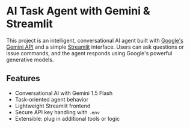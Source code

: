 # AI Task Agent with Gemini & Streamlit

This project is an intelligent, conversational AI agent built with [Google's Gemini API](https://ai.google.dev/) and a simple [Streamlit](https://streamlit.io/) interface. Users can ask questions or issue commands, and the agent responds using Google's powerful generative models.

## Features

- Conversational AI with Gemini 1.5 Flash
- Task-oriented agent behavior
- Lightweight Streamlit frontend
- Secure API key handling with `.env`
- Extensible: plug in additional tools or logic


